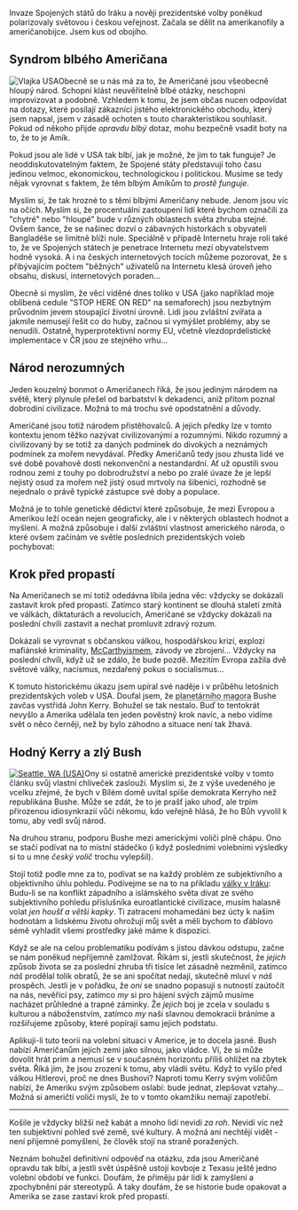 <!-- dcterms:identifier = riderweblog#184 -->
<!-- dcterms:title = Amerika krok před propastí -->
<!-- dcterms:abstract = V jednom jsem američany vždycky obdivoval: zatím se vždycky dokázali zastavit krok před propastí... -->
<!-- np9:categoryId = 2 -->
<!-- x4w:category = Lidé a jiná zvěř -->
<!-- np9:authorId = 1 -->
<!-- np9:authorEmail = michal.valasek@altairis.cz -->
<!-- dcterms:creator = Michal Altair Valášek -->
<!-- dcterms:created = 2004-11-14T06:10:36.463+01:00 -->
<!-- dcterms:date = 2004-11-14T06:10:36.463+01:00 -->

Invaze Spojených států do Iráku a nověji prezidentské volby poněkud polarizovaly světovou i českou veřejnost. Začala se dělit na amerikanofily a američanobijce. Jsem kus od obojího.

## Syndrom blbého Američana

![Vlajka USA](https://www.cdn.altairis.cz/Blog/usflag.png)Obecně se u nás má za to, že Američané jsou všeobecně hloupý národ. Schopní klást neuvěřitelně blbé otázky, neschopni improvizovat a podobně. Vzhledem k tomu, že jsem občas nucen odpovídat na dotazy, které posílají zákazníci jistého elektronického obchodu, který jsem napsal, jsem v zásadě ochoten s touto charakteristikou souhlasit. Pokud od někoho přijde *opravdu blbý* dotaz, mohu bezpečně vsadit boty na to, že to je Amík.

Pokud jsou ale lidé v USA tak blbí, jak je možné, že jim to tak funguje? Je neoddiskutovatelným faktem, že Spojené státy představují toho času jedinou velmoc, ekonomickou, technologickou i politickou. Musíme se tedy nějak vyrovnat s faktem, že těm blbým Amíkům to *prostě funguje*.

Myslím si, že tak hrozné to s těmi blbými Američany nebude. Jenom jsou víc na očích. Myslím si, že procentuální zastoupení lidí které bychom označili za "chytré" nebo "hloupé" bude v různých oblastech světa zhruba stejné. Ovšem šance, že se našinec dozví o zábavných historkách s obyvateli Bangladéše se limitně blíži nule. Speciálně v případě Internetu hraje roli také to, že ve Spojených státech je penetrace Internetu mezi obyvatelstvem hodně vysoká. A i na českých internetových tocích můžeme pozorovat, že s přibývajícím počtem "běžných" uživatelů na Internetu klesá úroveň jeho obsahu, diskusí, internetových poraden...

Obecně si myslím, že věci viděné dnes toliko v USA (jako například moje oblíbená cedule "STOP HERE ON RED" na semaforech) jsou nezbytným průvodním jevem stoupající životní úrovně. Lidi jsou zvláštní zvířata a jakmile nemusejí řešit co do huby, začnou si vymýšlet problémy, aby se nenudili. Ostatně, hyperprotektivní normy EU, včetně vlezdoprdelistické implementace v ČR jsou ze stejného vrhu...

## Národ nerozumných

Jeden kouzelný bonmot o Američanech říká, že jsou jediným národem na světě, který plynule přešel od barbatství k dekadenci, aniž přitom poznal dobrodiní civilizace. Možná to má trochu své opodstatnění a důvody.

Američané jsou totiž národem přistěhovalců. A jejich předky lze v tomto kontextu jenom těžko nazývat civilizovanými a rozumnými. Nikdo rozumný a civilizovaný by se totiž za daných podmínek do divokých a neznámých podmínek za mořem nevydával. Předky Američanů tedy jsou zhusta lidé ve své době povahově dosti nekonvenční a nestandardní. Ať už opustili svou rodnou zemi z touhy po dobrodružství a nebo po zralé úvaze že je lepší nejistý osud za mořem než jistý osud mrtvoly na šibenici, rozhodně se nejednalo o právě typické zástupce své doby a populace.

Možná je to tohle genetické dědictví které způsobuje, že mezi Evropou a Amerikou leží oceán nejen geograficky, ale i v některých oblastech hodnot a myšlení. A možná způsobuje i další zvláštní vlastnost amerického národa, o které ovšem začínám ve světle posledních prezidentských voleb pochybovat:

## Krok před propastí

Na Američanech se mi totiž odedávna líbila jedna věc: vždycky se dokázali zastavit krok před propastí. Zatímco starý kontinent se dlouhá staletí zmítá ve válkách, diktaturách a revolucích, Američané se vždycky dokázali na poslední chvíli zastavit a nechat promluvit zdravý rozum.

Dokázali se vyrovnat s občanskou válkou, hospodářskou krizí, explozí mafiánské kriminality, [McCarthyismem](http://en.wikipedia.org/wiki/McCarthyism), závody ve zbrojení... Vždycky na poslední chvíli, když už se zdálo, že bude pozdě. Mezitím Evropa zažila dvě světové války, nacismus, nezdařený pokus o socialismus...

K tomuto historickému úkazu jsem upíral své naděje i v průběhu letošních prezidentských voleb v USA. Doufal jsem, že <acronym title="(c) Miroslav Grebeníček">planetárního magora</acronym> Bushe zavčas vystřídá John Kerry. Bohužel se tak nestalo. Buď to tentokrát nevyšlo a Amerika udělala ten jeden pověstný krok navíc, a nebo vidíme svět o něco černěji, než by bylo záhodno a situace není tak žhavá.

## Hodný Kerry a zlý Bush

[![Seattle, WA (USA)](http://gallery.rider.cz/events/microsoft/mvp_summit_2004/20040407-032454-0000.jpg?w=280&h=400)](http://gallery.rider.cz/events/microsoft/mvp_summit_2004/20040407-032454-0000.jpg.xhtml)Ony si ostatně americké prezidentské volby v tomto článku svůj vlastní chlíveček zaslouží. Myslím si, že z výše uvedeného je vcelku zřejmé, že bych v Bílém domě uvítal spíše demokrata Kerryho než republikána Bushe. Může se zdát, že to je prašť jako uhoď, ale trpím přirozenou idiosynkrazií vůči někomu, kdo veřejně hlásá, že ho Bůh vyvolil k tomu, aby vedl svůj národ.

Na druhou stranu, podporu Bushe mezi americkými voliči plně chápu. Ono se stačí podívat na to místní stádečko (i když posledními volebními výsledky si to u mne *český volič* trochu vylepšil).

Stojí totiž podle mne za to, podívat se na každý problém ze subjektivního a objektivního úhlu pohledu. Podívejme se na to na příkladu [války v Iráku](/entry/article-20030321.aspx#122756): Budu-li se na konflikt západního a islámského světa dívat ze svého subjektivního pohledu příslušníka euroatlantické civilizace, musím halasně volat *jen houšť a větší kapky*. Ti zatracení mohamedáni bez úcty k našim hodnotám a lidskému životu ohrožují můj svět a měli bychom to ďáblovo sémě vyhladit všemi prostředky jaké máme k dispozici.

Když se ale na celou problematiku podívám s jistou dávkou odstupu, začne se nám poněkud nepříjemně zamlžovat. Říkám si, jestli skutečnost, že *jejich* způsob života se za poslední zhruba tři tisíce let zásadně nezměnil, zatímco *náš* prodělal tolik obratů, že se ani spočítat nedají, skutečně mluví v *náš* prospěch. Jestli je v pořádku, že *oni* se snadno popasují s nutností zaútočit na nás, nevěřící psy, zatímco *my* si pro hájení svých zájmů musíme nacházet průhledné a trapné záminky. Že *jejich* boj je zcela v souladu s kulturou a náboženstvím, zatímco *my* naši slavnou demokracii bráníme a rozšiřujeme způsoby, které popírají samu jejich podstatu.

Aplikuji-li tuto teorii na volební situaci v Americe, je to docela jasné. Bush nabízí Američanům jejich zemi jako silnou, jako vládce. Ví, že si může dovolit hrát prim a nemusí se v současném horizontu příliš ohlížet na zbytek světa. Říká jim, že jsou zrozeni k tomu, aby vládli světu. Když to vyšlo před válkou Hitlerovi, proč ne dnes Bushovi? Naproti tomu Kerry svým voličům nabízí, že Ameriku svým způsobem oslabí: bude jednat, zlepšovat vztahy... Možná si američtí voliči myslí, že to v tomto okamžiku nemají zapotřebí.

- - - - -

Košile je vždycky bližší než kabát a mnoho lidí nevidí *za roh*. Nevidí víc než ten subjektivní pohled své země, své kultury. A možná ani nechtějí vidět - není příjemné pomyšlení, že člověk stojí na straně poražených.

Neznám bohužel definitivní odpověď na otázku, zda jsou Američané opravdu tak blbí, a jestli svět úspěšně ustojí kovboje z Texasu ještě jedno volební období ve funkci. Doufám, že přiměju pár lidí k zamyšlení a zpochybnění pár stereotypů. A taky doufám, že se historie bude opakovat a Amerika se zase zastaví krok před propastí.